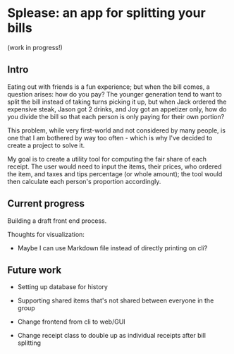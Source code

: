 # Splease: an app for splitting your bills 

(work in progress!)

## Intro

Eating out with friends is a fun experience; but when the bill comes, a question arises: how do you pay? The younger generation tend to want to split the bill instead of taking turns picking it up, but when Jack ordered the expensive steak, Jason got 2 drinks, and Joy got an appetizer only, how do you divide the bill so that each person is only paying for their own portion? 

This problem, while very first-world and not considered by many people, is one that I am bothered by way too often - which is why I've decided to create a project to solve it.

My goal is to create a utility tool for computing the fair share of each receipt. The user would need to input the items, their prices, who ordered the item, and taxes and tips percentage (or whole amount); the tool would then calculate each person's proportion accordingly. 

## Current progress

Building a draft front end process.

Thoughts for visualization: 

- Maybe I can use Markdown file instead of directly printing on cli?

## Future work

- Setting up database for history

- Supporting shared items that's not shared between everyone in the group

- Change frontend from cli to web/GUI

- Change receipt class to double up as individual receipts after bill splitting

